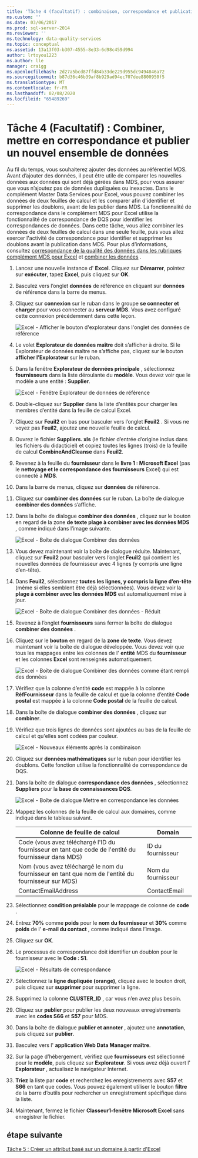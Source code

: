 ```yaml
---
title: 'Tâche 4 (facultatif) : combinaison, correspondance et publication d’un nouveau jeu de données | Microsoft Docs'
ms.custom: ''
ms.date: 03/06/2017
ms.prod: sql-server-2014
ms.reviewer: ''
ms.technology: data-quality-services
ms.topic: conceptual
ms.assetid: 13a13f03-b307-4555-8e33-6d98c459d994
author: lrtoyou1223
ms.author: lle
manager: craigg
ms.openlocfilehash: 2d27a5bcd87ffd84b33de229d955dc9494846a72
ms.sourcegitcommit: b87d36c46b39af8b929ad94ec707dee8800950f5
ms.translationtype: MT
ms.contentlocale: fr-FR
ms.lasthandoff: 02/08/2020
ms.locfileid: "65489269"
---
```

# <a name="task-4-optional-combining-matching-and-publishing-new-set-of-data"></a>Tâche 4 (Facultatif) : Combiner, mettre en correspondance et publier un nouvel ensemble de données
  Au fil du temps, vous souhaiterez ajouter des données au référentiel MDS. Avant d’ajouter des données, il peut être utile de comparer les nouvelles données aux données qui sont déjà gérées dans MDS, pour vous assurer que vous n’ajoutez pas de données dupliquées ou inexactes. Dans le complément Master Data Services pour Excel, vous pouvez combiner les données de deux feuilles de calcul et les comparer afin d'identifier et supprimer les doublons, avant de les publier dans MDS. La fonctionnalité de correspondance dans le complément MDS pour Excel utilise la fonctionnalité de correspondance de DQS pour identifier les correspondances de données. Dans cette tâche, vous allez combiner les données de deux feuilles de calcul dans une seule feuille, puis vous allez exercer l'activité de correspondance pour identifier et supprimer les doublons avant la publication dans MDS. Pour plus d’informations, consultez [correspondance de la qualité des données dans les rubriques complément MDS pour Excel](https://msdn.microsoft.com/library/hh548681.aspx) et [combiner les données](https://msdn.microsoft.com/library/hh548680.aspx) .  
  
1.  Lancez une nouvelle instance d' **Excel**. Cliquez sur **Démarrer**, pointez sur **exécuter**, tapez **Excel**, puis cliquez sur **OK**.  
  
2.  Basculez vers l’onglet **données** de référence en cliquant sur **données** de référence dans la barre de menus.  
  
3.  Cliquez sur **connexion** sur le ruban dans le groupe **se connecter et charger** pour vous connecter au **serveur MDS**. Vous avez configuré cette connexion précédemment dans cette leçon.  
  
     ![Excel - Afficher le bouton d'explorateur dans l'onglet des données de référence](../../2014/tutorials/media/et-combinematchandpublishnewsod-01.jpg "Excel - Afficher le bouton d'explorateur dans l'onglet des données de référence")  
  
4.  Le volet **Explorateur de données maître** doit s’afficher à droite. Si le Explorateur de données maître ne s’affiche pas, cliquez sur le bouton **afficher l’Explorateur** sur le ruban.  
  
5.  Dans la fenêtre **Explorateur de données principale** , sélectionnez **fournisseurs** dans la liste déroulante du **modèle**. Vous devez voir que le modèle a une entité : **Supplier**.  
  
     ![Excel - Fenêtre Explorateur de données de référence](../../2014/tutorials/media/et-combinematchandpublishnewsod-02.jpg "Excel - Fenêtre Explorateur de données de référence")  
  
6.  Double-cliquez sur **Supplier** dans la liste d’entités pour charger les membres d’entité dans la feuille de calcul Excel.  
  
7.  Cliquez sur **Feuil2** en bas pour basculer vers l’onglet **Feuil2** . Si vous ne voyez pas **Feuil2**, ajoutez une nouvelle feuille de calcul.  
  
8.  Ouvrez le fichier **Suppliers. xls** (le fichier d’entrée d’origine inclus dans les fichiers du didacticiel) et copiez toutes les lignes (trois) de la feuille de calcul **CombineAndCleanse** dans **Feuil2**.  
  
9. Revenez à la feuille du **fournisseur** dans le **livre 1 : Microsoft Excel** (pas le **nettoyage et le correspondance des fournisseurs** Excel) qui est connecté à **MDS**.  
  
10. Dans la barre de menus, cliquez sur **données** de référence.  
  
11. Cliquez sur **combiner des données** sur le ruban. La boîte de dialogue **combiner des données** s’affiche.  
  
12. Dans la boîte de dialogue **combiner des données** , cliquez sur le bouton en regard de la zone **de texte plage à combiner avec les données MDS** , comme indiqué dans l’image suivante.  
  
     ![Excel - Boîte de dialogue Combiner des données](../../2014/tutorials/media/et-combinematchandpublishnewsod-03.jpg "Excel - Boîte de dialogue Combiner des données")  
  
13. Vous devez maintenant voir la boîte de dialogue réduite. Maintenant, cliquez sur **Feuil2** pour basculer vers l’onglet **Feuil2** qui contient les nouvelles données de fournisseur avec 4 lignes (y compris une ligne d’en-tête).  
  
14. Dans **Feuil2**, sélectionnez **toutes les lignes, y compris la ligne d’en-tête** (même si elles semblent être déjà sélectionnées). Vous devez voir la **plage à combiner avec les données MDS** est automatiquement mise à jour.  
  
     ![Excel - Boîte de dialogue Combiner des données - Réduit](../../2014/tutorials/media/et-combinematchandpublishnewsod-04.jpg "Excel - Boîte de dialogue Combiner des données - Réduit")  
  
15. Revenez à l’onglet **fournisseurs** sans fermer la boîte de dialogue **combiner des données** .  
  
16. Cliquez sur le **bouton** en regard de la **zone de texte**. Vous devez maintenant voir la boîte de dialogue développée. Vous devez voir que tous les mappages entre les colonnes de l' **entité** MDS du **fournisseur** et les colonnes **Excel** sont renseignés automatiquement.  
  
     ![Excel - Boîte de dialogue Combiner des données comme étant rempli des données](../../2014/tutorials/media/et-combinematchandpublishnewsod-05.jpg "Excel - Boîte de dialogue Combiner des données comme étant rempli des données")  
  
17. Vérifiez que la colonne d’entité **code** est mappée à la colonne **RéfFournisseur** dans la feuille de calcul et que la colonne d’entité **Code postal** est mappée à la colonne **Code postal** de la feuille de calcul.  
  
18. Dans la boîte de dialogue **combiner des données** , cliquez sur **combiner**.  
  
19. Vérifiez que trois lignes de données sont ajoutées au bas de la feuille de calcul et qu'elles sont codées par couleur.  
  
     ![Excel - Nouveaux éléments après la combinaison](../../2014/tutorials/media/et-combinematchandpublishnewsod-06.jpg "Excel - Nouveaux éléments après la combinaison")  
  
20. Cliquez sur **données mathématiques** sur le ruban pour identifier les doublons. Cette fonction utilise la fonctionnalité de correspondance de DQS.  
  
21. Dans la boîte de dialogue **correspondance des données** , sélectionnez **Suppliers** pour la **base de connaissances DQS**.  
  
     ![Excel - Boîte de dialogue Mettre en correspondance les données](../../2014/tutorials/media/et-combinematchandpublishnewsod-07.jpg "Excel - Boîte de dialogue Mettre en correspondance les données")  
  
22. Mappez les colonnes de la feuille de calcul aux domaines, comme indiqué dans le tableau suivant.  
  
    |Colonne de feuille de calcul|Domain|  
    |----------------------|------------|  
    |Code (vous avez téléchargé l'ID du fournisseur en tant que code de l'entité du fournisseur dans MDS)|ID du fournisseur|  
    |Nom (vous avez téléchargé le nom du fournisseur en tant que nom de l'entité du fournisseur sur MDS)|Nom du fournisseur|  
    |ContactEmailAddress|ContactEmail|  
  
23. Sélectionnez **condition préalable** pour le mappage de colonne de **code** .  
  
24. Entrez **70%** comme **poids** pour le **nom du fournisseur** et **30%** comme **poids** de l' **e-mail du contact** , comme indiqué dans l’image.  
  
25. Cliquez sur **OK**.  
  
26. Le processus de correspondance doit identifier un doublon pour le fournisseur avec le **Code : S1**.  
  
     ![Excel - Résultats de correspondance](../../2014/tutorials/media/et-combinematchandpublishnewsod-08.jpg "Excel - Résultats de correspondance")  
  
27. Sélectionnez la **ligne dupliquée (orange)**, cliquez avec le bouton droit, puis cliquez sur **supprimer** pour supprimer la ligne.  
  
28. Supprimez la colonne **CLUSTER_ID** , car vous n’en avez plus besoin.  
  
29. Cliquez sur **publier** pour publier les deux nouveaux enregistrements avec les **codes S66** et **S57** pour MDS.  
  
30. Dans la boîte de dialogue **publier et annoter** , ajoutez une **annotation**, puis cliquez sur **publier**.  
  
31. Basculez vers l' **application Web Data Manager maître**.  
  
32. Sur la page d’hébergement, vérifiez que **fournisseurs** est sélectionné pour le **modèle**, puis cliquez sur **Explorateur**. Si vous avez déjà ouvert l' **Explorateur** , actualisez le navigateur Internet.  
  
33. **Triez** la liste par **code** et recherchez les enregistrements avec **S57** et **S66** en tant que codes. Vous pouvez également utiliser le bouton **filtre** de la barre d’outils pour rechercher un enregistrement spécifique dans la liste.  
  
34. Maintenant, fermez le fichier **Classeur1-fenêtre Microsoft Excel** sans enregistrer le fichier.  
  
## <a name="next-step"></a>étape suivante  
 [Tâche 5 : Créer un attribut basé sur un domaine à partir d'Excel](../../2014/tutorials/task-5-creating-a-domain-based-attribute-from-excel.md)  
  
  
